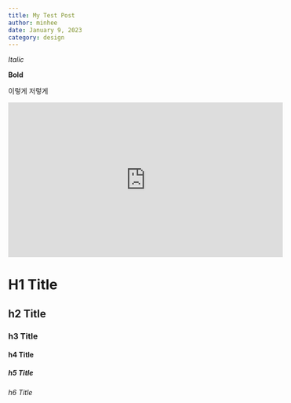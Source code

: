 ```yaml
---
title: My Test Post
author: minhee
date: January 9, 2023
category: design
---
```


_Italic_

**Bold**

이렇게 저렇게

<iframe width="560" height="315" src="https://www.youtube.com/embed/wDBEc3dJJV8" title="YouTube video player" frameborder="0" allow="accelerometer; autoplay; clipboard-write; encrypted-media; gyroscope; picture-in-picture; web-share" allowfullscreen></iframe>

# H1 Title

## h2 Title

### h3 Title

#### h4 Title

##### h5 Title

###### h6 Title
